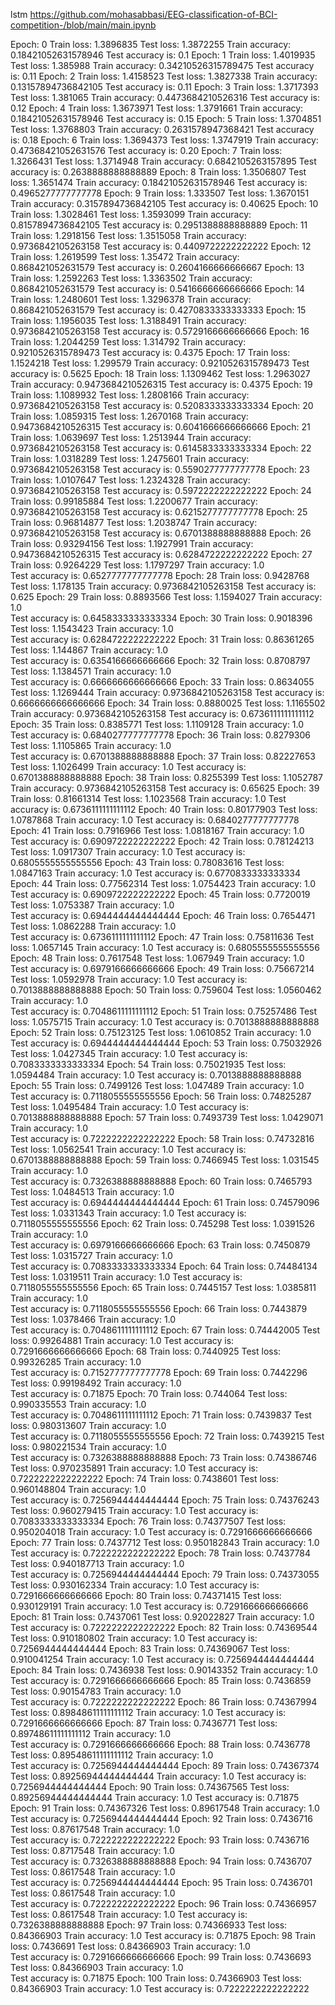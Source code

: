 lstm 
https://github.com/mohasabbasi/EEG-classification-of-BCI-competition-/blob/main/main.ipynb


Epoch: 0   Train loss: 1.3896835   Test loss: 1.3872255   Train accuracy: 0.18421052631578946   Test accuracy is: 0.1
Epoch: 1   Train loss: 1.4019935   Test loss: 1.385988   Train accuracy: 0.34210526315789475   Test accuracy is: 0.11
Epoch: 2   Train loss: 1.4158523   Test loss: 1.3827338   Train accuracy: 0.13157894736842105   Test accuracy is: 0.11
Epoch: 3   Train loss: 1.3717393   Test loss: 1.381065   Train accuracy: 0.4473684210526316   Test accuracy is: 0.12
Epoch: 4   Train loss: 1.3673971   Test loss: 1.3791661   Train accuracy: 0.18421052631578946   Test accuracy is: 0.15
Epoch: 5   Train loss: 1.3704851   Test loss: 1.3768803   Train accuracy: 0.2631578947368421   Test accuracy is: 0.18
Epoch: 6   Train loss: 1.3694373   Test loss: 1.3747919   Train accuracy: 0.47368421052631576   Test accuracy is: 0.20
Epoch: 7   Train loss: 1.3266431   Test loss: 1.3714948   Train accuracy: 0.6842105263157895   Test accuracy is: 0.2638888888888889
Epoch: 8   Train loss: 1.3506807   Test loss: 1.3651474   Train accuracy: 0.18421052631578946   Test accuracy is: 0.4965277777777778
Epoch: 9   Train loss: 1.333507   Test loss: 1.3670151   Train accuracy: 0.3157894736842105   Test accuracy is: 0.40625
Epoch: 10   Train loss: 1.3028461   Test loss: 1.3593099   Train accuracy: 0.8157894736842105   Test accuracy is: 0.2951388888888889
Epoch: 11   Train loss: 1.2918156   Test loss: 1.3515058   Train accuracy: 0.9736842105263158   Test accuracy is: 0.4409722222222222
Epoch: 12   Train loss: 1.2619599   Test loss: 1.35472   Train accuracy: 0.868421052631579   Test accuracy is: 0.2604166666666667
Epoch: 13   Train loss: 1.2592263   Test loss: 1.3363502   Train accuracy: 0.868421052631579   Test accuracy is: 0.5416666666666666
Epoch: 14   Train loss: 1.2480601   Test loss: 1.3296378   Train accuracy: 0.868421052631579   Test accuracy is: 0.4270833333333333
Epoch: 15   Train loss: 1.1956035   Test loss: 1.3188491   Train accuracy: 0.9736842105263158   Test accuracy is: 0.5729166666666666
Epoch: 16   Train loss: 1.2044259   Test loss: 1.314792   Train accuracy: 0.9210526315789473   Test accuracy is: 0.4375
Epoch: 17   Train loss: 1.1524218   Test loss: 1.299579   Train accuracy: 0.9210526315789473   Test accuracy is: 0.5625
Epoch: 18   Train loss: 1.1309462   Test loss: 1.2963027   Train accuracy: 0.9473684210526315   Test accuracy is: 0.4375
Epoch: 19   Train loss: 1.1089932   Test loss: 1.2808166   Train accuracy: 0.9736842105263158   Test accuracy is: 0.5208333333333334
Epoch: 20   Train loss: 1.0859315   Test loss: 1.2670168   Train accuracy: 0.9473684210526315   Test accuracy is: 0.6041666666666666
Epoch: 21   Train loss: 1.0639697   Test loss: 1.2513944   Train accuracy: 0.9736842105263158   Test accuracy is: 0.6145833333333334
Epoch: 22   Train loss: 1.0318289   Test loss: 1.2475601   Train accuracy: 0.9736842105263158   Test accuracy is: 0.5590277777777778
Epoch: 23   Train loss: 1.0107647   Test loss: 1.2324328   Train accuracy: 0.9736842105263158   Test accuracy is: 0.5972222222222222
Epoch: 24   Train loss: 0.99185884   Test loss: 1.2200677   Train accuracy: 0.9736842105263158   Test accuracy is: 0.6215277777777778
Epoch: 25   Train loss: 0.96814877   Test loss: 1.2038747   Train accuracy: 0.9736842105263158   Test accuracy is: 0.6701388888888888
Epoch: 26   Train loss: 0.93294156   Test loss: 1.1927991   Train accuracy: 0.9473684210526315   Test accuracy is: 0.6284722222222222
Epoch: 27   Train loss: 0.9264229   Test loss: 1.1797297   Train accuracy: 1.0  
 Test accuracy is: 0.6527777777777778
Epoch: 28   Train loss: 0.9428768   Test loss: 1.178135   Train accuracy: 0.9736842105263158   Test accuracy is: 0.625
Epoch: 29   Train loss: 0.8893566   Test loss: 1.1594027   Train accuracy: 1.0  
 Test accuracy is: 0.6458333333333334
Epoch: 30   Train loss: 0.9018396   Test loss: 1.1543423   Train accuracy: 1.0  
 Test accuracy is: 0.6284722222222222
Epoch: 31   Train loss: 0.86361265   Test loss: 1.144867   Train accuracy: 1.0  
 Test accuracy is: 0.6354166666666666
Epoch: 32   Train loss: 0.8708797   Test loss: 1.1384571   Train accuracy: 1.0  
 Test accuracy is: 0.6666666666666666
Epoch: 33   Train loss: 0.8634055   Test loss: 1.1269444   Train accuracy: 0.9736842105263158   Test accuracy is: 0.6666666666666666
Epoch: 34   Train loss: 0.8880025   Test loss: 1.1165502   Train accuracy: 0.9736842105263158   Test accuracy is: 0.6736111111111112
Epoch: 35   Train loss: 0.8385771   Test loss: 1.1109128   Train accuracy: 1.0  
 Test accuracy is: 0.6840277777777778
Epoch: 36   Train loss: 0.8279306   Test loss: 1.1105865   Train accuracy: 1.0  
 Test accuracy is: 0.6701388888888888
Epoch: 37   Train loss: 0.82227653   Test loss: 1.1026499   Train accuracy: 1.0 
  Test accuracy is: 0.6701388888888888
Epoch: 38   Train loss: 0.8255399   Test loss: 1.1052787   Train accuracy: 0.9736842105263158   Test accuracy is: 0.65625
Epoch: 39   Train loss: 0.81661314   Test loss: 1.1023568   Train accuracy: 1.0 
  Test accuracy is: 0.6736111111111112
Epoch: 40   Train loss: 0.80177903   Test loss: 1.0787868   Train accuracy: 1.0 
  Test accuracy is: 0.6840277777777778
Epoch: 41   Train loss: 0.7916966   Test loss: 1.0818167   Train accuracy: 1.0  
 Test accuracy is: 0.6909722222222222
Epoch: 42   Train loss: 0.78124213   Test loss: 1.0917307   Train accuracy: 1.0 
  Test accuracy is: 0.6805555555555556
Epoch: 43   Train loss: 0.78083616   Test loss: 1.0847163   Train accuracy: 1.0 
  Test accuracy is: 0.6770833333333334
Epoch: 44   Train loss: 0.77562314   Test loss: 1.0754423   Train accuracy: 1.0 
  Test accuracy is: 0.6909722222222222
Epoch: 45   Train loss: 0.7720019   Test loss: 1.0753387   Train accuracy: 1.0  
 Test accuracy is: 0.6944444444444444
Epoch: 46   Train loss: 0.7654471   Test loss: 1.0862288   Train accuracy: 1.0  
 Test accuracy is: 0.6736111111111112
Epoch: 47   Train loss: 0.75811636   Test loss: 1.0657145   Train accuracy: 1.0 
  Test accuracy is: 0.6805555555555556
Epoch: 48   Train loss: 0.7617548   Test loss: 1.067949   Train accuracy: 1.0   
Test accuracy is: 0.6979166666666666
Epoch: 49   Train loss: 0.75667214   Test loss: 1.0592978   Train accuracy: 1.0 
  Test accuracy is: 0.7013888888888888
Epoch: 50   Train loss: 0.759604   Test loss: 1.0560462   Train accuracy: 1.0   
Test accuracy is: 0.7048611111111112
Epoch: 51   Train loss: 0.75257486   Test loss: 1.0575715   Train accuracy: 1.0 
  Test accuracy is: 0.7013888888888888
Epoch: 52   Train loss: 0.75123125   Test loss: 1.0610852   Train accuracy: 1.0 
  Test accuracy is: 0.6944444444444444
Epoch: 53   Train loss: 0.75032926   Test loss: 1.0427345   Train accuracy: 1.0 
  Test accuracy is: 0.7083333333333334
Epoch: 54   Train loss: 0.75021935   Test loss: 1.0594484   Train accuracy: 1.0 
  Test accuracy is: 0.7013888888888888
Epoch: 55   Train loss: 0.7499126   Test loss: 1.047489   Train accuracy: 1.0   
Test accuracy is: 0.7118055555555556
Epoch: 56   Train loss: 0.74825287   Test loss: 1.0495484   Train accuracy: 1.0 
  Test accuracy is: 0.7013888888888888
Epoch: 57   Train loss: 0.7493739   Test loss: 1.0429071   Train accuracy: 1.0  
 Test accuracy is: 0.7222222222222222
Epoch: 58   Train loss: 0.74732816   Test loss: 1.0562541   Train accuracy: 1.0 
  Test accuracy is: 0.6701388888888888
Epoch: 59   Train loss: 0.7466945   Test loss: 1.031545   Train accuracy: 1.0   
Test accuracy is: 0.7326388888888888
Epoch: 60   Train loss: 0.7465793   Test loss: 1.0484513   Train accuracy: 1.0  
 Test accuracy is: 0.6944444444444444
Epoch: 61   Train loss: 0.74579096   Test loss: 1.0331343   Train accuracy: 1.0 
  Test accuracy is: 0.7118055555555556
Epoch: 62   Train loss: 0.745298   Test loss: 1.0391526   Train accuracy: 1.0   
Test accuracy is: 0.6979166666666666
Epoch: 63   Train loss: 0.7450879   Test loss: 1.0315727   Train accuracy: 1.0  
 Test accuracy is: 0.7083333333333334
Epoch: 64   Train loss: 0.74484134   Test loss: 1.0319511   Train accuracy: 1.0 
  Test accuracy is: 0.7118055555555556
Epoch: 65   Train loss: 0.7445157   Test loss: 1.0385811   Train accuracy: 1.0  
 Test accuracy is: 0.7118055555555556
Epoch: 66   Train loss: 0.7443879   Test loss: 1.0378466   Train accuracy: 1.0  
 Test accuracy is: 0.7048611111111112
Epoch: 67   Train loss: 0.74442005   Test loss: 0.99264881   Train accuracy: 1.0 
  Test accuracy is: 0.7291666666666666
Epoch: 68   Train loss: 0.7440925   Test loss: 0.99326285   Train accuracy: 1.0  
 Test accuracy is: 0.7152777777777778
Epoch: 69   Train loss: 0.7442296   Test loss: 0.99198492   Train accuracy: 1.0  
 Test accuracy is: 0.71875
Epoch: 70   Train loss: 0.744064   Test loss: 0.990335553   Train accuracy: 1.0   
Test accuracy is: 0.7048611111111112
Epoch: 71   Train loss: 0.7439837   Test loss: 0.980313607   Train accuracy: 1.0  
 Test accuracy is: 0.7118055555555556
Epoch: 72   Train loss: 0.7439215   Test loss: 0.980221534   Train accuracy: 1.0  
 Test accuracy is: 0.7326388888888888
Epoch: 73   Train loss: 0.74386746   Test loss: 0.970235891   Train accuracy: 1.0 
  Test accuracy is: 0.7222222222222222
Epoch: 74   Train loss: 0.7438601   Test loss: 0.960148804   Train accuracy: 1.0  
 Test accuracy is: 0.7256944444444444
Epoch: 75   Train loss: 0.74376243   Test loss: 0.960279415   Train accuracy: 1.0 
  Test accuracy is: 0.7083333333333334
Epoch: 76   Train loss: 0.74377507   Test loss: 0.950204018   Train accuracy: 1.0 
  Test accuracy is: 0.7291666666666666
Epoch: 77   Train loss: 0.7437712   Test loss: 0.950182843   Train accuracy: 1.0  
 Test accuracy is: 0.7222222222222222
Epoch: 78   Train loss: 0.7437784   Test loss: 0.940187713   Train accuracy: 1.0  
 Test accuracy is: 0.7256944444444444
Epoch: 79   Train loss: 0.74373055   Test loss: 0.930162334   Train accuracy: 1.0 
  Test accuracy is: 0.7291666666666666
Epoch: 80   Train loss: 0.74371415   Test loss: 0.930129191   Train accuracy: 1.0 
  Test accuracy is: 0.7291666666666666
Epoch: 81   Train loss: 0.7437061   Test loss: 0.92022827   Train accuracy: 1.0   
Test accuracy is: 0.7222222222222222
Epoch: 82   Train loss: 0.74369544   Test loss: 0.910180802   Train accuracy: 1.0 
  Test accuracy is: 0.7256944444444444
Epoch: 83   Train loss: 0.74369067   Test loss: 0.910041254   Train accuracy: 1.0 
  Test accuracy is: 0.7256944444444444
Epoch: 84   Train loss: 0.7436938   Test loss: 0.90143352   Train accuracy: 1.0  
 Test accuracy is: 0.7291666666666666
Epoch: 85   Train loss: 0.7436859   Test loss: 0.90154783   Train accuracy: 1.0  
 Test accuracy is: 0.7222222222222222
Epoch: 86   Train loss: 0.74367994   Test loss: 0.89848611111111112 Train accuracy: 1.0 
  Test accuracy is: 0.7291666666666666
Epoch: 87   Train loss: 0.7436771   Test loss: 0.89748611111111112 Train accuracy: 1.0  
 Test accuracy is: 0.7291666666666666
Epoch: 88   Train loss: 0.7436778   Test loss: 0.89548611111111112 Train accuracy: 1.0  
 Test accuracy is: 0.7256944444444444
Epoch: 89   Train loss: 0.74367374   Test loss: 0.89256944444444444 Train accuracy: 1.0 
  Test accuracy is: 0.7256944444444444
Epoch: 90   Train loss: 0.74367565   Test loss: 0.89256944444444444 Train accuracy: 1.0 
  Test accuracy is: 0.71875
Epoch: 91   Train loss: 0.74367326   Test loss: 0.89617548   Train accuracy: 1.0 
  Test accuracy is: 0.7256944444444444
Epoch: 92   Train loss: 0.7436716   Test loss: 0.87617548   Train accuracy: 1.0  
 Test accuracy is: 0.7222222222222222
Epoch: 93   Train loss: 0.7436716   Test loss: 0.8717548   Train accuracy: 1.0  
 Test accuracy is: 0.7326388888888888
Epoch: 94   Train loss: 0.7436707   Test loss: 0.8617548   Train accuracy: 1.0  
 Test accuracy is: 0.7256944444444444
Epoch: 95   Train loss: 0.7436701   Test loss: 0.8617548   Train accuracy: 1.0  
 Test accuracy is: 0.7222222222222222
Epoch: 96   Train loss: 0.74366957   Test loss: 0.8617548   Train accuracy: 1.0 
  Test accuracy is: 0.7326388888888888
Epoch: 97   Train loss: 0.74366933   Test loss: 0.84366903   Train accuracy: 1.0 
  Test accuracy is: 0.71875
Epoch: 98   Train loss: 0.7436691   Test loss: 0.84366903   Train accuracy: 1.0  
 Test accuracy is: 0.7291666666666666
Epoch: 99   Train loss: 0.7436693   Test loss: 0.84366903   Train accuracy: 1.0  
 Test accuracy is: 0.71875
Epoch: 100   Train loss: 0.74366903   Test loss: 0.84366903   Train accuracy: 1.0   Test accuracy is: 0.7222222222222222